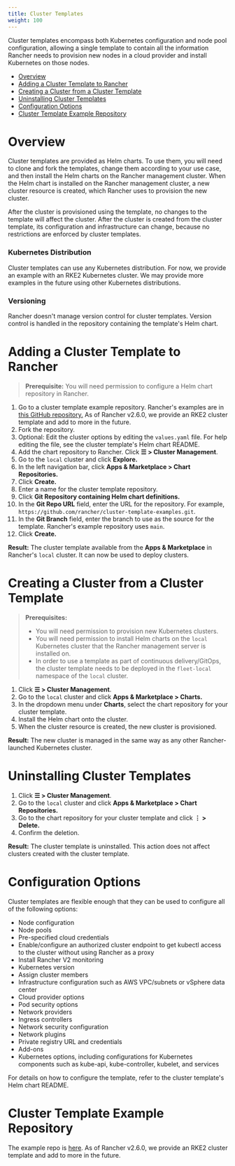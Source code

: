 ```yaml
---
title: Cluster Templates
weight: 100
---
```


Cluster templates encompass both Kubernetes configuration and node pool configuration, allowing a single template to contain all the information Rancher needs to provision new nodes in a cloud provider and install Kubernetes on those nodes.

- [Overview](#overview)
- [Adding a Cluster Template to Rancher](#adding-a-cluster-template-to-rancher)
- [Creating a Cluster from a Cluster Template](#creating-a-cluster-from-a-cluster-template)
- [Uninstalling Cluster Templates](#uninstalling-cluster-templates)
- [Configuration Options](#configuration-options)
- [Cluster Template Example Repository](#cluster-template-example-repository)

# Overview

Cluster templates are provided as Helm charts. To use them, you will need to clone and fork the templates, change them according to your use case, and then install the Helm charts on the Rancher management cluster. When the Helm chart is installed on the Rancher management cluster, a new cluster resource is created, which Rancher uses to provision the new cluster.

After the cluster is provisioned using the template, no changes to the template will affect the cluster. After the cluster is created from the cluster template, its configuration and infrastructure can change, because no restrictions are enforced by cluster templates.

### Kubernetes Distribution

Cluster templates can use any Kubernetes distribution. For now, we provide an example with an RKE2 Kubernetes cluster. We may provide more examples in the future using other Kubernetes distributions.

### Versioning

Rancher doesn't manage version control for cluster templates. Version control is handled in the repository containing the template's Helm chart.

# Adding a Cluster Template to Rancher

> **Prerequisite:** You will need permission to configure a Helm chart repository in Rancher.

1. Go to a cluster template example repository. Rancher's examples are in [this GitHub repository.](https://github.com/rancher/cluster-template-examples) As of Rancher v2.6.0, we provide an RKE2 cluster template and add to more in the future.
1. Fork the repository.
1. Optional: Edit the cluster options by editing the `values.yaml` file. For help editing the file, see the cluster template's Helm chart README.
1. Add the chart repository to Rancher. Click **☰ > Cluster Management**.
1. Go to the `local` cluster and click **Explore.**
1. In the left navigation bar, click **Apps & Marketplace > Chart Repositories.**
1. Click **Create.**
1. Enter a name for the cluster template repository.
1. Click **Git Repository containing Helm chart definitions.**
1. In the **Git Repo URL** field, enter the URL for the repository. For example, `https://github.com/rancher/cluster-template-examples.git`.
1. In the **Git Branch** field, enter the branch to use as the source for the template. Rancher's example repository uses `main`.
1. Click **Create.**

**Result:** The cluster template available from the **Apps & Marketplace** in Rancher's `local` cluster. It can now be used to deploy clusters.

# Creating a Cluster from a Cluster Template

> **Prerequisites:**
>
> - You will need permission to provision new Kubernetes clusters.
> - You will need permission to install Helm charts on the `local` Kubernetes cluster that the Rancher management server is installed on.
> -  In order to use a template as part of continuous delivery/GitOps, the cluster template needs to be deployed in the `fleet-local` namespace of the `local` cluster.

1. Click **☰ > Cluster Management**.
1. Go to the `local` cluster and click **Apps & Marketplace > Charts.**
1. In the dropdown menu under **Charts**, select the chart repository for your cluster template.
1. Install the Helm chart onto the cluster.
1. When the cluster resource is created, the new cluster is provisioned.

**Result:** The new cluster is managed in the same way as any other Rancher-launched Kubernetes cluster.

# Uninstalling Cluster Templates

1. Click **☰ > Cluster Management**.
1. Go to the `local` cluster and click **Apps & Marketplace > Chart Repositories.**
1. Go to the chart repository for your cluster template and click **⋮ > Delete.**
1. Confirm the deletion.

**Result:** The cluster template is uninstalled. This action does not affect clusters created with the cluster template.

# Configuration Options

Cluster templates are flexible enough that they can be used to configure all of the following options:

- Node configuration
- Node pools
- Pre-specified cloud credentials
- Enable/configure an authorized cluster endpoint to get kubectl access to the cluster without using Rancher as a proxy
- Install Rancher V2 monitoring
- Kubernetes version
- Assign cluster members
- Infrastructure configuration such as AWS VPC/subnets or vSphere data center
- Cloud provider options
- Pod security options
- Network providers
- Ingress controllers
- Network security configuration
- Network plugins
- Private registry URL and credentials
- Add-ons
- Kubernetes options, including configurations for Kubernetes components such as kube-api, kube-controller, kubelet, and services

For details on how to configure the template, refer to the cluster template's Helm chart README.

# Cluster Template Example Repository

The example repo is [here](https://github.com/rancher/cluster-template-examples). As of Rancher v2.6.0, we provide an RKE2 cluster template and add to more in the future.